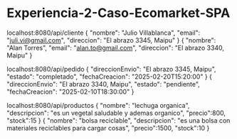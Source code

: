 # Experiencia-2-Caso-Ecomarket-SPA

localhost:8080/api/cliente
{
  "nombre": "Julio Villablanca",
  "email": "juli.vi@gmail.com",
  "direccion": "El abrazo 3345, Maipu"
}
{
  "nombre": "Alan Torres",
  "email": "alan.to@gmail.com",
  "direccion": "El abrazo 3340, Maipu"
}


localhost:8080/api/pedido
{
  "direccionEnvio": "El abrazo 3345, Maipu",
  "estado": "completado",
  "fechaCreacion": "2025-02-20T15:20:00"
}
{
  "direccionEnvio": "El abrazo 3340, Maipu",
  "estado": "pendiente",
  "fechaCreacion": "2025-02-10T18:30:00"
}


localhost:8080/api/productos
{
  "nombre": "lechuga organica",
  "descripcion": "es un vegetal saludable y ademas organico",
  "precio":800,
  "stock":15
}
{
  "nombre": "bolsa reciclable",
  "descripcion": "es una bolsa con materiales reciclables para cargar cosas",
  "precio":1500,
  "stock":10
}
